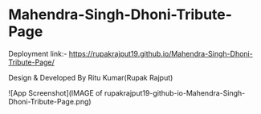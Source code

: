 # Mahendra-Singh-Dhoni-Tribute-Page

Deployment link:- https://rupakrajput19.github.io/Mahendra-Singh-Dhoni-Tribute-Page/

Design &amp; Developed By Ritu Kumar(Rupak Rajput)

![App Screenshot](IMAGE of rupakrajput19-github-io-Mahendra-Singh-Dhoni-Tribute-Page.png)
